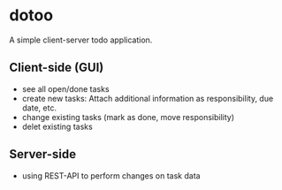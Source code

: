 # dotoo
A simple client-server todo application. 

## Client-side (GUI)
- see all open/done tasks
- create new tasks: Attach additional information as responsibility, due date, etc.
- change existing tasks (mark as done, move responsibility)
- delet existing tasks

## Server-side
- using REST-API to perform changes on task data
